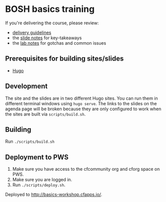 # BOSH basics training

If you're delivering the course, please review:

* [delivery guidelines](delivery.md)
* the [slide notes](slides/README.md) for key-takeaways
* the [lab notes](site/README.md) for gotchas and common issues

## Prerequisites for building sites/slides
* [Hugo](https://gohugo.io/)

## Development

The site and the slides are in two different Hugo sites.
You can run them in different terminal windows using `hugo serve`.
The links to the slides on the agenda page will be broken because they
are only configured to work when the sites are built via `scripts/build.sh`.

## Building

Run `./scripts/build.sh`

## Deployment to PWS

1. Make sure you have access to the cfcommunity org and cforg space on PWS.
1. Make sure you are logged in.
1. Run `./scripts/deploy.sh`.

Deployed to http://basics-workshop.cfapps.io/.
